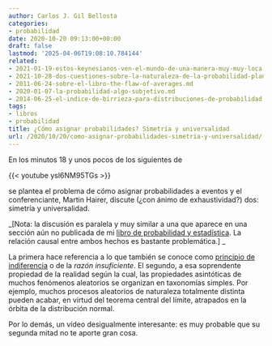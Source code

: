 ```yaml
---
author: Carlos J. Gil Bellosta
categories:
- probabilidad
date: 2020-10-20 09:13:00+00:00
draft: false
lastmod: '2025-04-06T19:08:10.784144'
related:
- 2021-01-19-estos-keynesianos-ven-el-mundo-de-una-manera-muy-muy-loca.md
- 2021-10-28-dos-cuestiones-sobre-la-naturaleza-de-la-probabilidad-planteadas-por-keynes-en-1921-pero-que-siguen-hoy-igual-de-vigentes.md
- 2011-06-24-sobre-el-libro-the-flaw-of-averages.md
- 2020-01-07-la-probabilidad-algo-subjetivo.md
- 2014-06-25-el-indice-de-birrieza-para-distribuciones-de-probabilidad.md
tags:
- libros
- probabilidad
title: ¿Cómo asignar probabilidades? Simetría y universalidad
url: /2020/10/20/como-asignar-probabilidades-simetria-y-universalidad/
---
```


En los minutos 18 y unos pocos de los siguientes de

{{< youtube ysl6NM95TGs >}}

se plantea el problema de cómo asignar probabilidades a eventos y el conferenciante, Martin Hairer, discute (¿con ánimo de exhaustividad?) dos: simetría y universalidad.

_[Nota: la discusión es paralela y muy similar a una que aparece en una sección aún no publicada de mi [libro de probabilidad y estadística](https://www.datanalytics.com/2020/10/15/introduccion-a-la-probabilidad-y-la-estadistica-para-cientificos-de-datos-primera-entrega/). La relación causal entre ambos hechos es bastante problemática.] _

La primera hace referencia a lo que también se conoce como [principio de indiferencia](https://en.wikipedia.org/wiki/Principle_of_indifference) o de la _razón insuficiente_. El segundo, a esa soprendente propiedad de la realidad según la cual, las propiedades asintóticas de muchos fenómenos aleatorios se organizan en taxonomías simples. Por ejemplo, muchos procesos aleatorios de naturaleza totalmente distinta pueden acabar, en virtud del teorema central del límite, atrapados en la órbita de la distribución normal.

Por lo demás, un vídeo desigualmente interesante: es muy probable que su segunda mitad no te aporte gran cosa.